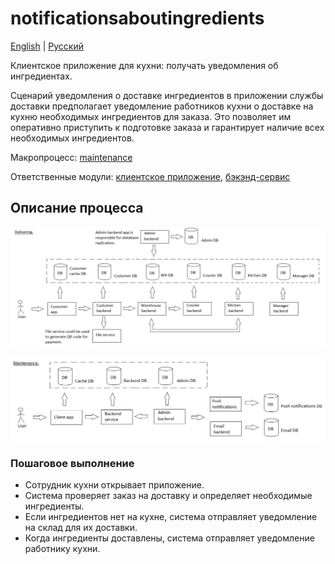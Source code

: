 # notificationsaboutingredients

[English](notificationsaboutingredients.md) | [Русский](notificationsaboutingredients.ru.md)

Клиентское приложение для кухни: получать уведомления об ингредиентах.

Сценарий уведомления о доставке ингредиентов в приложении службы доставки предполагает уведомление работников кухни о доставке на кухню необходимых ингредиентов для заказа.
Это позволяет им оперативно приступить к подготовке заказа и гарантирует наличие всех необходимых ингредиентов.

Макропроцесс: [maintenance](../../macroprocesses/maintenance.ru.md)

Ответственные модули: [клиентское приложение](../../frontend/kitchenclient.ru.md), [бэкэнд-сервис](../../backend/kitchenbackend.ru.md)

## Описание процесса

![placing_order_overall](../../img/placing_order_overall.png)

![maintenance_overall](../../img/maintenance_overall.png)

### Пошаговое выполнение

- Сотрудник кухни открывает приложение.
- Система проверяет заказ на доставку и определяет необходимые ингредиенты.
- Если ингредиентов нет на кухне, система отправляет уведомление на склад для их доставки.
- Когда ингредиенты доставлены, система отправляет уведомление работнику кухни.

